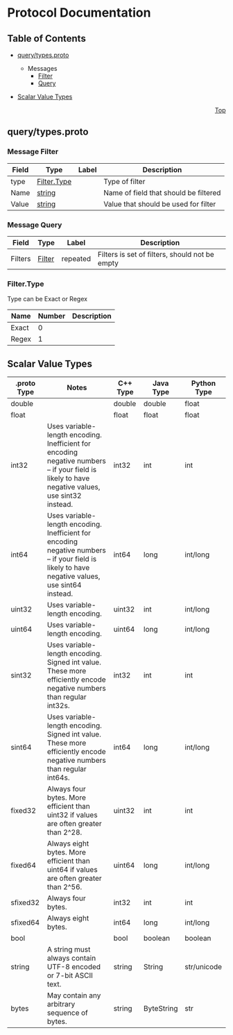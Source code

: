 # Protocol Documentation
<a name="top"></a>

## Table of Contents

- [query/types.proto](#query/types.proto)

  - Messages
    - [Filter](#query.Filter)
    - [Query](#query.Query)
    

- [Scalar Value Types](#scalar-value-types)



<a name="query/types.proto"></a>
<p align="right"><a href="#top">Top</a></p>

## query/types.proto


 <!-- end services -->


<a name="query.Filter"></a>

### Message Filter



| Field | Type | Label | Description |
| ----- | ---- | ----- | ----------- |
| type | [Filter.Type](#query.Filter.Type) |  | Type of filter |
| Name | [string](#string) |  | Name of field that should be filtered |
| Value | [string](#string) |  | Value that should be used for filter |


<a name="query.Query"></a>

### Message Query



| Field | Type | Label | Description |
| ----- | ---- | ----- | ----------- |
| Filters | [Filter](#query.Filter) | repeated | Filters is set of filters, should not be empty |

 <!-- end messages -->


<a name="query.Filter.Type"></a>

### Filter.Type
Type can be Exact or Regex

| Name | Number | Description |
| ---- | ------ | ----------- |
| Exact | 0 |  |
| Regex | 1 |  |


 <!-- end enums -->



## Scalar Value Types

| .proto Type | Notes | C++ Type | Java Type | Python Type |
| ----------- | ----- | -------- | --------- | ----------- |
| <a name="double" /> double |  | double | double | float |
| <a name="float" /> float |  | float | float | float |
| <a name="int32" /> int32 | Uses variable-length encoding. Inefficient for encoding negative numbers – if your field is likely to have negative values, use sint32 instead. | int32 | int | int |
| <a name="int64" /> int64 | Uses variable-length encoding. Inefficient for encoding negative numbers – if your field is likely to have negative values, use sint64 instead. | int64 | long | int/long |
| <a name="uint32" /> uint32 | Uses variable-length encoding. | uint32 | int | int/long |
| <a name="uint64" /> uint64 | Uses variable-length encoding. | uint64 | long | int/long |
| <a name="sint32" /> sint32 | Uses variable-length encoding. Signed int value. These more efficiently encode negative numbers than regular int32s. | int32 | int | int |
| <a name="sint64" /> sint64 | Uses variable-length encoding. Signed int value. These more efficiently encode negative numbers than regular int64s. | int64 | long | int/long |
| <a name="fixed32" /> fixed32 | Always four bytes. More efficient than uint32 if values are often greater than 2^28. | uint32 | int | int |
| <a name="fixed64" /> fixed64 | Always eight bytes. More efficient than uint64 if values are often greater than 2^56. | uint64 | long | int/long |
| <a name="sfixed32" /> sfixed32 | Always four bytes. | int32 | int | int |
| <a name="sfixed64" /> sfixed64 | Always eight bytes. | int64 | long | int/long |
| <a name="bool" /> bool |  | bool | boolean | boolean |
| <a name="string" /> string | A string must always contain UTF-8 encoded or 7-bit ASCII text. | string | String | str/unicode |
| <a name="bytes" /> bytes | May contain any arbitrary sequence of bytes. | string | ByteString | str |

